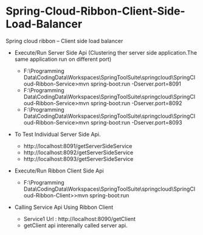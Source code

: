 # Spring-Cloud-Ribbon-Client-Side-Load-Balancer
Spring cloud ribbon – Client side load balancer
- Execute/Run Server Side Api (Clustering ther server side application.The same application run on different port)
    - F:\Programming Data\CodingData\Workspaces\SpringToolSuite\springcloud\SpringCloud-Ribbon-Service>mvn spring-boot:run -Dserver.port=8091
    - F:\Programming Data\CodingData\Workspaces\SpringToolSuite\springcloud\SpringCloud-Ribbon-Service>mvn spring-boot:run -Dserver.port=8092
    - F:\Programming Data\CodingData\Workspaces\SpringToolSuite\springcloud\SpringCloud-Ribbon-Service>mvn spring-boot:run -Dserver.port=8093
- To Test Individual Server Side Api.
    - http://localhost:8091/getServerSideService
    - http://localhost:8092/getServerSideService
    - http://localhost:8093/getServerSideService
- Execute/Run Ribbon Client Side Api
    - F:\Programming Data\CodingData\Workspaces\SpringToolSuite\springcloud\SpringCloud-Ribbon-Client>>mvn spring-boot:run

- Calling Service Api Using Ribbon Client
	- Service1 Url : http://localhost:8090/getClient
	- getClient api interenally called server api.